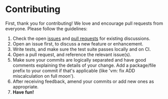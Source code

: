 # Contributing

First, thank you for contributing! We love and encourage pull requests from everyone. Please
follow the guidelines:

1. Check the open [issues](https://github.com/phantasma-io/phantasma-go/issues) and
[pull requests](https://github.com/phantasma-io/phantasma-go/pulls) for existing discussions.
1. Open an issue first, to discuss a new feature or enhancement.
1. Write tests, and make sure the test suite passes locally and on CI.
1. Open a pull request, and reference the relevant issue(s).
1. Make sure your commits are logically separated and have good comments
   explaining the details of your change. Add a package/file prefix to your
   commit if that's applicable (like 'vm: fix ADD miscalculation on full
   moon').
1. After receiving feedback, amend your commits or add new ones as
   appropriate.
1. **Have fun!**
